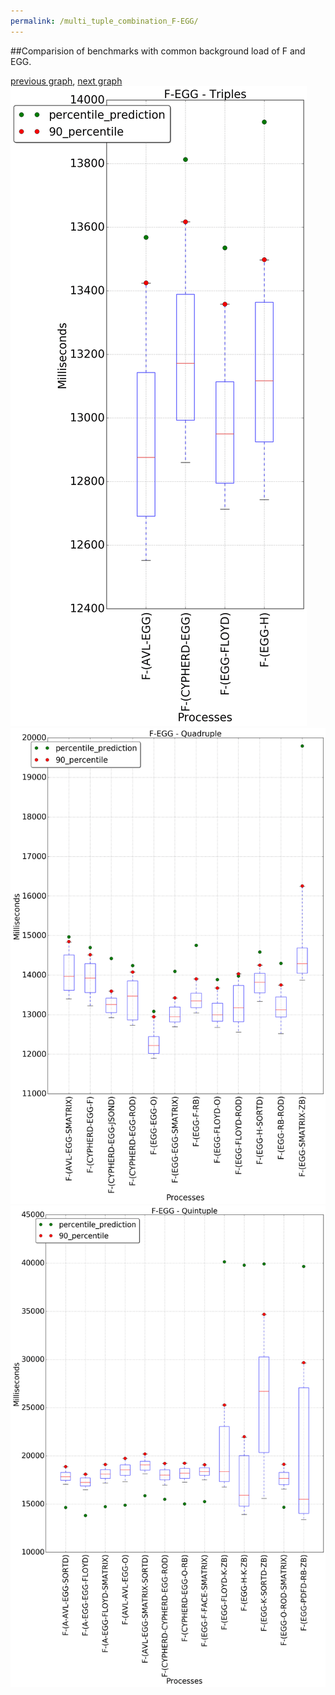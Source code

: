 ```yaml
---
permalink: /multi_tuple_combination_F-EGG/
---
```


##Comparision of benchmarks with common background load of F and EGG.

[previous graph](../multi_tuple_combination_F-CYPHERD/), [next graph](../multi_tuple_combination_F-FACE/)
![graph figure](./images/triple/F/F-EGG_box.png)![graph figure](./images/quadruple/F/F-EGG_box.png)![graph figure](./images/quintuple/F/F-EGG_box.png)